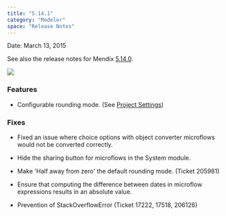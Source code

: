 ```yaml
---
title: "5.14.1"
category: "Modeler"
space: "Release Notes"
---
```



Date: March 13, 2015

See also the release notes for Mendix [5.14.0](https://world.mendix.com/display/ReleaseNotes/5.14.0).

[![](attachments/11927558/13402126.png)](https://appstore.home.mendix.com/link/modelers/5.14.1)

### <a name="fixes" rel="nofollow"></a>

### Features



*   Configurable rounding mode. (See [Project Settings](https://world.mendix.com/display/refguide5/Project+Settings))

### Fixes



*   Fixed an issue where choice options with object converter microflows would not be converted correctly.

*   Hide the sharing button for microflows in the System module.

*   Make 'Half away from zero' the default rounding mode. (Ticket 205981)

*   Ensure that computing the difference between dates in microflow expressions results in an absolute value.

*   Prevention of StackOverflowError (Ticket 17222, 17518, 206126)